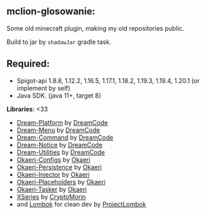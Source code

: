 mclion-glosowanie:
-----
Some old minecraft plugin, making my old repositories public.

Build to jar by ``shadowJar`` gradle task.

**Required:**
-----
- Spigot-api 1.8.8, 1.12.2, 1.16.5, 1.17.1, 1.18.2, 1.19.3, 1.19.4, 1.20.1 (or implement by self)
- Java SDK. (java 11+, target 8)

**Libraries**: <33
- [Dream-Platform](https://github.com/DreamPoland/dream-platform) by [DreamCode](https://github.com/DreamPoland)
- [Dream-Menu](https://github.com/DreamPoland/dream-menu) by [DreamCode](https://github.com/DreamPoland)
- [Dream-Command](https://github.com/DreamPoland/dream-command) by [DreamCode](https://github.com/DreamPoland)
- [Dream-Notice](https://github.com/DreamPoland/dream-notice) by [DreamCode](https://github.com/DreamPoland)
- [Dream-Utilities](https://github.com/DreamPoland/dream-utilities) by [DreamCode](https://github.com/DreamPoland)
- [Okaeri-Configs](https://github.com/OkaeriPoland/okaeri-configs) by [Okaeri](https://github.com/OkaeriPoland)
- [Okaeri-Persistence](https://github.com/OkaeriPoland/okaeri-persistence) by [Okaeri](https://github.com/OkaeriPoland)
- [Okaeri-Injector](https://github.com/OkaeriPoland/okaeri-injector) by [Okaeri](https://github.com/OkaeriPoland)
- [Okaeri-Placeholders](https://github.com/OkaeriPoland/okaeri-placeholders) by [Okaeri](https://github.com/OkaeriPoland)
- [Okaeri-Tasker](https://github.com/OkaeriPoland/okaeri-tasker) by [Okaeri](https://github.com/OkaeriPoland)
- [XSeries](https://github.com/CryptoMorin/XSeries) by [CryptoMorin](https://github.com/CryptoMorin)
- and [Lombok](https://github.com/projectlombok/lombok) for clean dev by [ProjectLombok](https://github.com/projectlombok)
